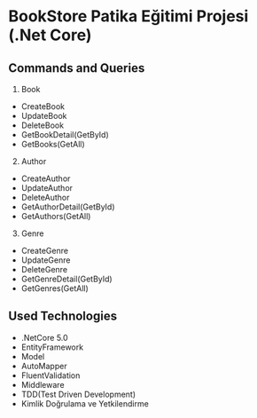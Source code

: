 # BookStore Patika Eğitimi Projesi (.Net Core)

## Commands and Queries

1) Book
+ CreateBook
+ UpdateBook
+ DeleteBook
+ GetBookDetail(GetById)
+ GetBooks(GetAll)

2) Author
+ CreateAuthor
+ UpdateAuthor
+ DeleteAuthor
+ GetAuthorDetail(GetById)
+ GetAuthors(GetAll)

3) Genre
+ CreateGenre
+ UpdateGenre
+ DeleteGenre
+ GetGenreDetail(GetById)
+ GetGenres(GetAll)


## Used Technologies

+ .NetCore 5.0
+ EntityFramework
+ Model
+ AutoMapper
+ FluentValidation
+ Middleware
+ TDD(Test Driven Development)
+ Kimlik Doğrulama ve Yetkilendirme
